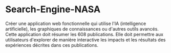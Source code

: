# Search-Engine-NASA
Créer une application web fonctionnelle qui utilise l'IA (intelligence artificielle), les graphiques de connaissances  ou d'autres outils avancés. Cette application doit résumer les 608 publications. Elle doit permettre aux utilisateurs d'explorer de manière interactive les impacts et les résultats des expériences décrites dans ces publications.
